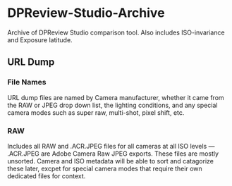 # DPReview-Studio-Archive
Archive of DPReview Studio comparison tool. Also includes ISO-invariance and Exposure latitude.

## URL Dump
### File Names
URL dump files are named by Camera manufacturer, whether it came from the RAW or JPEG drop down list, the lighting conditions, and any special camera modes such as super raw, multi-shot, pixel shift, etc.

### RAW
Includes all RAW and .ACR.JPEG files for all cameras at all ISO levels — .ACR.JPEG are Adobe Camera Raw JPEG exports.
These files are mostly unsorted. Camera and ISO metadata will be able to sort and catagorize these later, excpet for special camera modes that require their own dedicated files for context.
